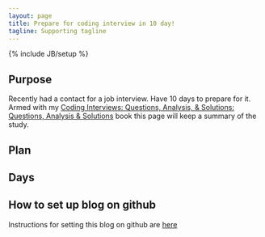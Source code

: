 ```yaml
---
layout: page
title: Prepare for coding interview in 10 day!
tagline: Supporting tagline
---
```

{% include JB/setup %}

## Purpose 

Recently had a contact for a job interview. Have 10 days to prepare for it. 
Armed with my [Coding Interviews: Questions, Analysis, & Solutions: Questions, Analysis & Solutions](http://www.amazon.co.uk/Coding-Interviews-Questions-Analysis-Solutions/dp/1430247614/ref=sr_1_2?ie=UTF8&qid=1370170951&sr=8-2&keywords=coding+interview) book this page will keep a summary of the study.


## Plan

<script type="text/javascript" src="//ajax.googleapis.com/ajax/static/modules/gviz/1.0/chart.js"> {"dataSourceUrl":"//docs.google.com/spreadsheet/tq?key=0Asa39xtpHa2HdHVHY09RMXdUTVYyWFhwSTRQLVlzbkE&transpose=0&headers=1&range=B6%3AC16&gid=0&pub=1","options":{"titleTextStyle":{"bold":true,"color":"#000","fontSize":16},"vAxes":[{"useFormatFromData":true,"title":"Pages read","minValue":null,"viewWindow":{"min":null,"max":null},"maxValue":null},{"useFormatFromData":true,"minValue":null,"viewWindow":{"min":null,"max":null},"maxValue":null}],"title":"Chart title","booleanRole":"certainty","animation":{"duration":0},"legend":"right","annotations":{"domain":{}},"hAxis":{"useFormatFromData":true,"title":"Days","minValue":null,"viewWindowMode":null,"viewWindow":null,"maxValue":null},"tooltip":{},"isStacked":false,"width":450,"height":320},"state":{},"view":{"columns":[{"calc":"emptyString","type":"string","sourceColumn":0},0,{"label":"Done","properties":{"role":"annotation"},"sourceColumn":1}]},"isDefaultVisualization":true,"chartType":"ColumnChart","chartName":"Chart1"} </script>

## Days

## How to set up blog on github

Instructions for setting this blog on github are [here](http://joninvski.github.io/prepare_coding_interview_10_days/how_i_set_up_jekyll_on_github.html) 
